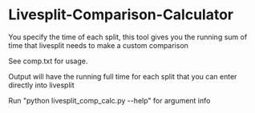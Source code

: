# Livesplit-Comparison-Calculator
You specify the time of each split, this tool gives you the running sum of time that livesplit needs to make a custom comparison

See comp.txt for usage.

Output will have the running full time for each split that you can enter directly into livesplit

Run "python livesplit_comp_calc.py --help" for argument info

